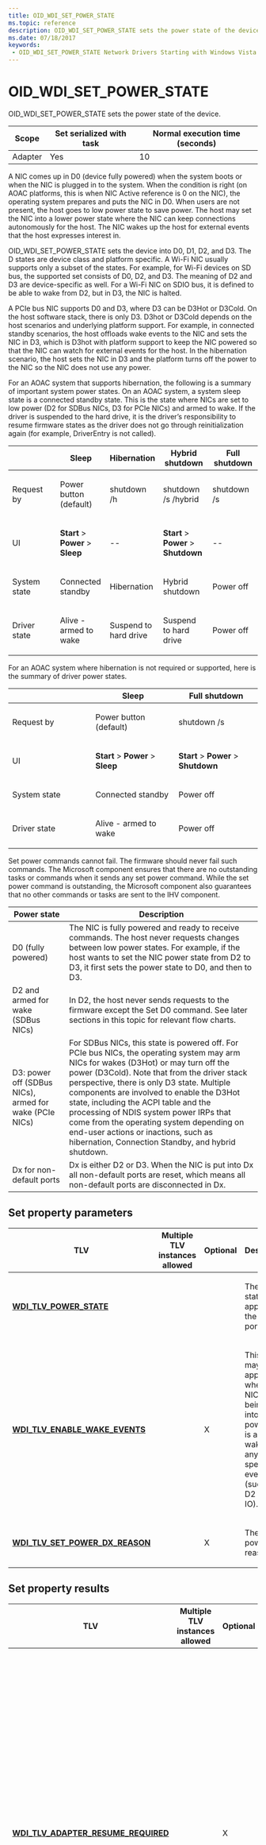 ```yaml
---
title: OID_WDI_SET_POWER_STATE
ms.topic: reference
description: OID_WDI_SET_POWER_STATE sets the power state of the device.
ms.date: 07/18/2017
keywords:
 - OID_WDI_SET_POWER_STATE Network Drivers Starting with Windows Vista
---
```


# OID\_WDI\_SET\_POWER\_STATE


OID\_WDI\_SET\_POWER\_STATE sets the power state of the device.

| Scope   | Set serialized with task | Normal execution time (seconds) |
|---------|--------------------------|---------------------------------|
| Adapter | Yes                      | 10                              |

 

A NIC comes up in D0 (device fully powered) when the system boots or when the NIC is plugged in to the system. When the condition is right (on AOAC platforms, this is when NIC Active reference is 0 on the NIC), the operating system prepares and puts the NIC in D0. When users are not present, the host goes to low power state to save power. The host may set the NIC into a lower power state where the NIC can keep connections autonomously for the host. The NIC wakes up the host for external events that the host expresses interest in.

OID\_WDI\_SET\_POWER\_STATE sets the device into D0, D1, D2, and D3. The D states are device class and platform specific. A Wi-Fi NIC usually supports only a subset of the states. For example, for Wi-Fi devices on SD bus, the supported set consists of D0, D2, and D3. The meaning of D2 and D3 are device-specific as well. For a Wi-Fi NIC on SDIO bus, it is defined to be able to wake from D2, but in D3, the NIC is halted.

A PCIe bus NIC supports D0 and D3, where D3 can be D3Hot or D3Cold. On the host software stack, there is only D3. D3hot or D3Cold depends on the host scenarios and underlying platform support. For example, in connected standby scenarios, the host offloads wake events to the NIC and sets the NIC in D3, which is D3hot with platform support to keep the NIC powered so that the NIC can watch for external events for the host. In the hibernation scenario, the host sets the NIC in D3 and the platform turns off the power to the NIC so the NIC does not use any power.

For an AOAC system that supports hibernation, the following is a summary of important system power states. On an AOAC system, a system sleep state is a connected standby state. This is the state where NICs are set to low power (D2 for SDBus NICs, D3 for PCIe NICs) and armed to wake. If the driver is suspended to the hard drive, it is the driver’s responsibility to resume firmware states as the driver does not go through reinitialization again (for example, DriverEntry is not called).

<table>
<colgroup>
<col width="20%" />
<col width="20%" />
<col width="20%" />
<col width="20%" />
<col width="20%" />
</colgroup>
<thead>
<tr class="header">
<th></th>
<th>Sleep</th>
<th>Hibernation</th>
<th>Hybrid shutdown</th>
<th>Full shutdown</th>
</tr>
</thead>
<tbody>
<tr class="odd">
<td>Request by</td>
<td><p>Power button (default)</p></td>
<td><p>shutdown /h</p></td>
<td><p>shutdown /s /hybrid</p></td>
<td><p>shutdown /s</p></td>
</tr>
<tr class="even">
<td>UI</td>
<td><p><strong>Start</strong> &gt; <strong>Power</strong> &gt; <strong>Sleep</strong></p></td>
<td><p>--</p></td>
<td><p><strong>Start</strong> &gt; <strong>Power</strong> &gt; <strong>Shutdown</strong></p></td>
<td><p>--</p></td>
</tr>
<tr class="odd">
<td>System state</td>
<td><p>Connected standby</p></td>
<td><p>Hibernation</p></td>
<td><p>Hybrid shutdown</p></td>
<td><p>Power off</p></td>
</tr>
<tr class="even">
<td>Driver state</td>
<td><p>Alive - armed to wake</p></td>
<td><p>Suspend to hard drive</p></td>
<td><p>Suspend to hard drive</p></td>
<td><p>Power off</p></td>
</tr>
</tbody>
</table>

 

For an AOAC system where hibernation is not required or supported, here is the summary of driver power states.

<table>
<colgroup>
<col width="33%" />
<col width="33%" />
<col width="33%" />
</colgroup>
<thead>
<tr class="header">
<th></th>
<th>Sleep</th>
<th>Full shutdown</th>
</tr>
</thead>
<tbody>
<tr class="odd">
<td>Request by</td>
<td><p>Power button (default)</p></td>
<td><p>shutdown /s</p></td>
</tr>
<tr class="even">
<td>UI</td>
<td><p><strong>Start</strong> &gt; <strong>Power</strong> &gt; <strong>Sleep</strong></p></td>
<td><p><strong>Start</strong> &gt; <strong>Power</strong> &gt; <strong>Shutdown</strong></p></td>
</tr>
<tr class="odd">
<td>System state</td>
<td><p>Connected standby</p></td>
<td><p>Power off</p></td>
</tr>
<tr class="even">
<td>Driver state</td>
<td><p>Alive - armed to wake</p></td>
<td><p>Power off</p></td>
</tr>
</tbody>
</table>

 

Set power commands cannot fail. The firmware should never fail such commands. The Microsoft component ensures that there are no outstanding tasks or commands when it sends any set power command. While the set power command is outstanding, the Microsoft component also guarantees that no other commands or tasks are sent to the IHV component.

| Power state                                            | Description                                                                                                                                                                                                                                                                                                                                                                                                                                                                                                |
|--------------------------------------------------------|------------------------------------------------------------------------------------------------------------------------------------------------------------------------------------------------------------------------------------------------------------------------------------------------------------------------------------------------------------------------------------------------------------------------------------------------------------------------------------------------------------|
| D0 (fully powered)                                     | The NIC is fully powered and ready to receive commands. The host never requests changes between low power states. For example, if the host wants to set the NIC power state from D2 to D3, it first sets the power state to D0, and then to D3.                                                                                                                                                                                                                                                            |
| D2 and armed for wake (SDBus NICs)                     | In D2, the host never sends requests to the firmware except the Set D0 command. See later sections in this topic for relevant flow charts.                                                                                                                                                                                                                                                                                                                                                                 |
| D3: power off (SDBus NICs), armed for wake (PCIe NICs) | For SDBus NICs, this state is powered off. For PCIe bus NICs, the operating system may arm NICs for wakes (D3Hot) or may turn off the power (D3Cold). Note that from the driver stack perspective, there is only D3 state. Multiple components are involved to enable the D3Hot state, including the ACPI table and the processing of NDIS system power IRPs that come from the operating system depending on end-user actions or inactions, such as hibernation, Connection Standby, and hybrid shutdown. |
| Dx for non-default ports                               | Dx is either D2 or D3. When the NIC is put into Dx all non-default ports are reset, which means all non-default ports are disconnected in Dx.                                                                                                                                                                                                                                                                                                                                                              |

 

## Set property parameters


<table>
<colgroup>
<col width="25%" />
<col width="25%" />
<col width="25%" />
<col width="25%" />
</colgroup>
<thead>
<tr class="header">
<th>TLV</th>
<th>Multiple TLV instances allowed</th>
<th>Optional</th>
<th>Description</th>
</tr>
</thead>
<tbody>
<tr class="odd">
<td><p><a href="/windows-hardware/drivers/network/wdi-tlv-power-state" data-raw-source="[&lt;strong&gt;WDI_TLV_POWER_STATE&lt;/strong&gt;](./wdi-tlv-power-state.md)"><strong>WDI_TLV_POWER_STATE</strong></a></p></td>
<td></td>
<td></td>
<td><p>The power state. This applies to the primary port.</p></td>
</tr>
<tr class="even">
<td><p><a href="/windows-hardware/drivers/network/wdi-tlv-enable-wake-events" data-raw-source="[&lt;strong&gt;WDI_TLV_ENABLE_WAKE_EVENTS&lt;/strong&gt;](./wdi-tlv-enable-wake-events.md)"><strong>WDI_TLV_ENABLE_WAKE_EVENTS</strong></a></p></td>
<td></td>
<td>X</td>
<td><p>This field may only appear when the NIC is being put into low power and is armed to wake on any of the specified events (such as D2 on SD IO).</p></td>
</tr>
<tr class="odd">
<td><p><a href="/windows-hardware/drivers/network/wdi-tlv-set-power-dx-reason" data-raw-source="[&lt;strong&gt;WDI_TLV_SET_POWER_DX_REASON&lt;/strong&gt;](./wdi-tlv-set-power-dx-reason.md)"><strong>WDI_TLV_SET_POWER_DX_REASON</strong></a></p></td>
<td></td>
<td>X</td>
<td><p>The set power reason.</p></td>
</tr>
</tbody>
</table>

 

## Set property results


| TLV                                                                                 | Multiple TLV instances allowed | Optional | Description                                                                                                                                                                                                                                                                                                                                               |
|-------------------------------------------------------------------------------------|--------------------------------|----------|-----------------------------------------------------------------------------------------------------------------------------------------------------------------------------------------------------------------------------------------------------------------------------------------------------------------------------------------------------------|
| [**WDI\_TLV\_ADAPTER\_RESUME\_REQUIRED**](./wdi-tlv-adapter-resume-required.md) |                                | X        | If the value is true, it signals to the OS that the firmware needs assistance in resuming its context. This should only occur when the driver is suspended to storage. The IHV component must reset the software state because the operating system issues a series of Wi-Fi commands to bring the firmware context and IHV component context up to date. |

 

## Enable wake events


A NIC specifies the set of events that it can detect to wake the stack. The operating system plumbs down a subset or full set of the events to the NIC with the low power command. Some wake event parameters are set much earlier than the Dx command. Others are set right before the Dx command to the firmware. All events only become enabled with the Dx command.

In this interface, the event that is set to enabled is plumbed down in the optional [**WDI\_TLV\_ENABLE\_WAKE\_EVENTS**](./wdi-tlv-enable-wake-events.md) TLV as part of the OID\_WDI\_SET\_POWER command for device power state Dx. The TLV is absent if the operating system does not want to arm the NIC to wake.

When the firmware receives a Dx command with [**WDI\_TLV\_ENABLE\_WAKE\_EVENTS**](./wdi-tlv-enable-wake-events.md), it may detect a wake event before it completes the Dx command. It should buffer the event, finish processing the command, and then assert the wake interrupt.

Each and every wake by the Wi-Fi NIC should be followed by a wake reason for why the NIC wakes the stack. A NIC wakes the stack by asserting the wake interrupt line, which is typically serviced by the bus or ACPI methods. The methods wake the CPU and required components to handle the wake event, and complete the Wi-Fi Wait Wake IRP for the stack. Subsequently, the operating system issues a D0 request to the driver and firmware. This request is a power OID to the driver that sends a D0 command to the firmware. The firmware holds the indication of the wake reason until it receives and completes the D0 command.

**Note**  If the NIC receives the D0 command for some other reason (for example, the NIC does not wake the host), the NIC should not indicate a wake reason.

 

## No enabled wake events


If there is no [**WDI\_TLV\_ENABLE\_WAKE\_EVENTS**](./wdi-tlv-enable-wake-events.md) present, the operating system does not need the NICs to run at low power. The NICs may be completely powered off. If suspended to a hard drive, the NICs drivers are expected to resume firmware context at resume.

## Power state interaction and transition examples


The following diagrams show interactions and sequences of transitions between D0 and Dx (D2 or D3) for the NIC. In this context, the "Miniport" represents the host or WDI compliant driver.

### D0 to Dx (armed to wake)

![wdi d0 to dx armed transition.](images/wdi-d0-to-dx-armed-to-wake.png)

-   Stop \[DnIO|UpIO\]: DnIO are messages (controls and data) to lower layer. UpIO are messages to upper layer.

    -   Reject new requests from above layer (fail fast).
    -   Stop initiating IO from this layer (except this Dx command).
    -   Allow lower layer to inject TXs needed to go into Dx.
    -   Flush queues.
-   AwaitInflight: Waiting for IO calls to return, including DMA in progress. Flush queues.

-   Dx is any non-D0 state. For SDBus Wi-Fi, this is D2. For PCIe bus, this is D3Hot. Firmware shall not lose power.

### Dx (armed to wake) to D0 transition

![dx armed to d0 transition.](images/wdi-dx-to-d0-armed-to-wake.png)

-   If the NIC is armed to wake, it can't be D3Cold. Firmware must continue running in Dx.

### D0 to D3 (not armed to wake) transition

![d0 to d3 not armed transition.](images/wdi-d0-to-d3-not-armed.png)

-   Stop \[DnIO|UpIO\]: DnIO are messages (controls and data) to lower layer. UpIO are messages to upper layer.

    -   Reject new requests from above layer (fail fast).
    -   Stop initiating IO from this layer (except this Dx command).
    -   Allow lower layer to inject TXs needed to go into Dx.
    -   Flush queues.
-   AwaitInflight: Waiting for IO calls to return, including DMA in progress. Flush queues.

-   D3 without PmParameters. The NIC may (D3Cold) or may not be powered off (for example, a shared power rail with a D0 device).

### Dx (not armed to wake) to D0 transition

![dx not armed to d0 transition.](images/wdi-dx-to-d0-not-armed.png)

-   D2 notArmToWake: Kept power, no reinitialization required.
-   D3 notArmtoWake: Might be Hot or Cold. Cold requires that context be restored.

## Requirements

<table>
<colgroup>
<col width="50%" />
<col width="50%" />
</colgroup>
<tbody>
<tr class="odd">
<td><p>Minimum supported client</p></td>
<td><p>Windows 10</p></td>
</tr>
<tr class="even">
<td><p>Minimum supported server</p></td>
<td><p>Windows Server 2016</p></td>
</tr>
<tr class="odd">
<td><p>Header</p></td>
<td>Dot11wdi.h</td>
</tr>
</tbody>
</table>

